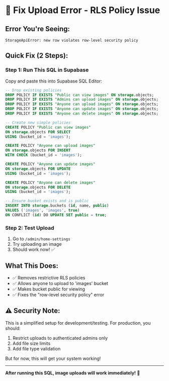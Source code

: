 # 🔧 Fix Upload Error - RLS Policy Issue

## Error You're Seeing:
```
StorageApiError: new row violates row-level security policy
```

## Quick Fix (2 Steps):

### Step 1: Run This SQL in Supabase

Copy and paste this into Supabase SQL Editor:

```sql
-- Drop existing policies
DROP POLICY IF EXISTS "Public can view images" ON storage.objects;
DROP POLICY IF EXISTS "Admins can upload images" ON storage.objects;
DROP POLICY IF EXISTS "Anyone can upload images" ON storage.objects;
DROP POLICY IF EXISTS "Anyone can update images" ON storage.objects;
DROP POLICY IF EXISTS "Anyone can delete images" ON storage.objects;

-- Create new simple policies
CREATE POLICY "Public can view images"
ON storage.objects FOR SELECT
USING (bucket_id = 'images');

CREATE POLICY "Anyone can upload images"
ON storage.objects FOR INSERT
WITH CHECK (bucket_id = 'images');

CREATE POLICY "Anyone can update images"
ON storage.objects FOR UPDATE
USING (bucket_id = 'images');

CREATE POLICY "Anyone can delete images"
ON storage.objects FOR DELETE
USING (bucket_id = 'images');

-- Ensure bucket exists and is public
INSERT INTO storage.buckets (id, name, public)
VALUES ('images', 'images', true)
ON CONFLICT (id) DO UPDATE SET public = true;
```

### Step 2: Test Upload

1. Go to `/admin/home-settings`
2. Try uploading an image
3. Should work now! ✅

## What This Does:

- ✅ Removes restrictive RLS policies
- ✅ Allows anyone to upload to 'images' bucket
- ✅ Makes bucket public for viewing
- ✅ Fixes the "row-level security policy" error

## ⚠️ Security Note:

This is a simplified setup for development/testing. For production, you should:
1. Restrict uploads to authenticated admins only
2. Add file size limits
3. Add file type validation

But for now, this will get your system working!

---

**After running this SQL, image uploads will work immediately!** 🎉
